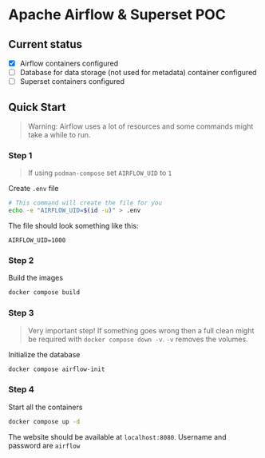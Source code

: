 # Apache Airflow & Superset POC

## Current status

- [x] Airflow containers configured
- [ ] Database for data storage (not used for metadata) container configured
- [ ] Superset containers configured

## Quick Start

> Warning: Airflow uses a lot of resources and some commands might take a while to run.

### Step 1

> If using `podman-compose` set `AIRFLOW_UID` to `1`

Create `.env` file
```bash
# This command will create the file for you
echo -e "AIRFLOW_UID=$(id -u)" > .env
```

The file should look something like this:
```
AIRFLOW_UID=1000
```

### Step 2

Build the images
```bash
docker compose build
```

### Step 3

> Very important step! If something goes wrong then a full clean might be required with `docker compose down -v`. `-v` removes the volumes. 

Initialize the database
```bash
docker compose airflow-init
```

### Step 4

Start all the containers
```bash
docker compose up -d
```

The website should be available at `localhost:8080`. Username and password are `airflow`
